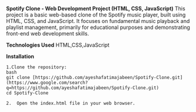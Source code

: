 **Spotify Clone - Web Development Project (HTML, CSS, JavaScript)**
This project is a basic web-based clone of the Spotify music player, built using HTML, CSS, and JavaScript. 
It focuses on fundamental music playback and playlist management, primarily for educational purposes and demonstrating front-end web development skills.


**Technologies Used**
HTML,CSS,JavaScript


**Installation**
    
    1.Clone the repository:
    bash
    git clone [https://github.com/ayeshafatimajabeen/Spotify-Clone.git](https://www.google.com/search?q=https://github.com/ayeshafatimajabeen/Spotify-Clone.git)
    cd Spotify-Clone
   
    2.  Open the index.html file in your web browser.




